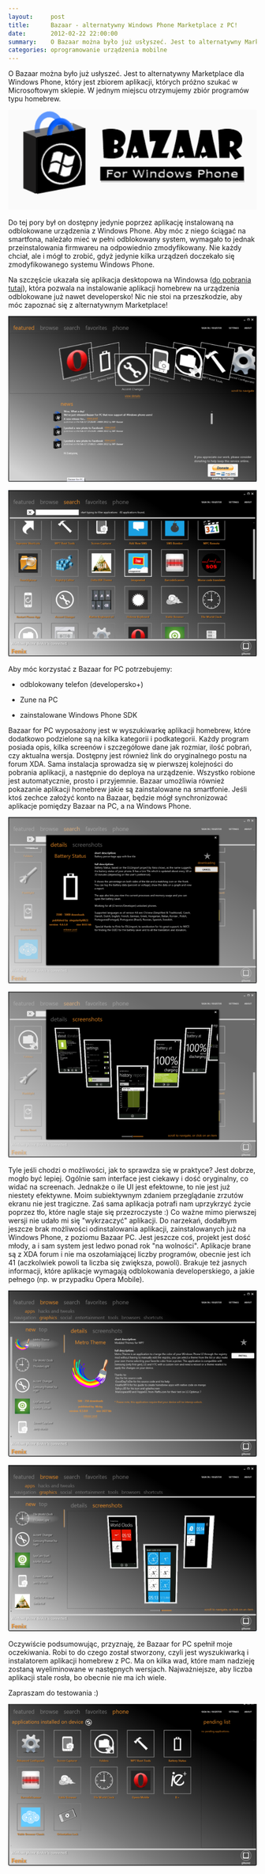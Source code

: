 ```yaml
---
layout:     post
title:      Bazaar - alternatywny Windows Phone Marketplace z PC!
date:       2012-02-22 22:00:00
summary:    O Bazaar można było już usłyszeć. Jest to alternatywny Marketplace dla Windows Phone, który jest zbiorem aplikacji, których próżno szukać w Microsoftowym sklepie. W jednym miejscu otrzymujemy zbiór programów typu homebrew. Do tej pory był on dostępny jedynie poprzez aplikację instalowaną na odblokow...
categories: oprogramowanie urządzenia mobilne
---
```




O Bazaar można było już usłyszeć. Jest to alternatywny Marketplace dla Windows Phone, który jest zbiorem aplikacji, których próżno szukać w Microsoftowym sklepie. W jednym miejscu otrzymujemy zbiór programów typu homebrew. 



![desk](https://raw.githubusercontent.com/djfoxer/djfoxer.github.io/master/_img/2012-2-22-_147_/g_-_608x405_-_-_30433x20120222215406_0.png)



Do tej pory był on dostępny jedynie poprzez aplikację instalowaną na odblokowane urządzenia z Windows Phone. Aby móc z niego ściągać na smartfona, należało mieć w pełni odblokowany system, wymagało to jednak przeinstalowania firmwareu na odpowiednio zmodyfikowany. Nie każdy chciał, ale i mógł to zrobić, gdyż jedynie kilka urządzeń doczekało się zmodyfikowanego systemu Windows Phone.

Na szczęście ukazała się aplikacja desktopowa na Windowsa ([do pobrania tutaj](http://118.139.161.234/bazaar/BazaarForPC.aspx)), która pozwala na instalowanie aplikacji homebrew na urządzenia odblokowane już nawet developersko! Nic nie stoi na przeszkodzie, aby móc zapoznać się z alternatywnym Marketplace!


![desk](https://raw.githubusercontent.com/djfoxer/djfoxer.github.io/master/_img/2012-2-22-_147_/g_-_608x405_-_-_30433x20120222212037_0.png)



![desk](https://raw.githubusercontent.com/djfoxer/djfoxer.github.io/master/_img/2012-2-22-_147_/g_-_608x405_-_-_30433x20120222212105_0.png)


Aby móc korzystać z Bazaar  for PC potrzebujemy:



  * odblokowany telefon (developersko+)


  * Zune na PC


  * zainstalowane Windows Phone SDK



Bazaar for PC wyposażony jest w wyszukiwarkę aplikacji homebrew, które dodatkowo podzielone są na kilka kategorii i podkategorii. Każdy program posiada opis, kilka screenów i szczegółowe dane jak rozmiar, ilość pobrań, czy aktualna wersja. Dostępny jest również link do oryginalnego postu na forum XDA. Sama instalacja sprowadza się w pierwszej kolejności do pobrania aplikacji, a następnie do deploya na urządzenie. Wszystko robione jest automatycznie, prosto i przyjemnie. Bazaar umożliwia również pokazanie aplikacji homebrew jakie są zainstalowane na smartfonie. Jeśli ktoś zechce założyć konto na Bazaar, będzie mógł synchronizować aplikacje pomiędzy Bazaar na PC, a na Windows Phone.



![desk](https://raw.githubusercontent.com/djfoxer/djfoxer.github.io/master/_img/2012-2-22-_147_/g_-_608x405_-_-_30433x20120222212111_0.png)




![desk](https://raw.githubusercontent.com/djfoxer/djfoxer.github.io/master/_img/2012-2-22-_147_/g_-_608x405_-_-_30433x20120222212118_0.png)



Tyle jeśli chodzi o możliwości, jak to sprawdza się w praktyce? Jest dobrze, mogło być lepiej. Ogólnie sam interface jest ciekawy i dość oryginalny, co widać na screenach. Jednakże o ile UI jest efektowne, to nie jest już niestety efektywne. Moim subiektywnym zdaniem przeglądanie zrzutów ekranu nie jest tragiczne. Zaś sama aplikacja potrafi nam uprzykrzyć życie poprzez tło, które nagle staje się przezroczyste :) Co ważne mimo pierwszej wersji nie udało mi się "wykrzaczyć" aplikacji. Do narzekań, dodałbym jeszcze brak możliwości odinstalowania aplikacji, zainstalowanych już na Windows Phone, z poziomu Bazaar PC. Jest jeszcze coś, projekt jest dość młody, a i sam system jest ledwo ponad rok "na wolności". Aplikacje brane są z XDA forum i nie ma oszołamiającej liczby programów, obecnie jest ich 41 (aczkolwiek powoli ta liczba się zwiększa, powoli). Brakuje też jasnych informacji, które aplikacje wymagają odblokowania developerskiego, a jakie pełnego (np. w przypadku Opera Mobile).




![desk](https://raw.githubusercontent.com/djfoxer/djfoxer.github.io/master/_img/2012-2-22-_147_/g_-_608x405_-_-_30433x20120222212138_0.png)




![desk](https://raw.githubusercontent.com/djfoxer/djfoxer.github.io/master/_img/2012-2-22-_147_/g_-_608x405_-_-_30433x20120222212222_0.png)



Oczywiście podsumowując, przyznaję, że Bazaar  for PC spełnił moje oczekiwania. Robi to do czego został stworzony, czyli jest wyszukiwarką i instalatorem aplikacji homebrew z PC. Ma on kilka wad, które mam nadzieję zostaną wyeliminowane w następnych wersjach. Najważniejsze, aby liczba aplikacji stale rosła, bo obecnie nie ma ich wiele.

Zapraszam do testowania :)



![desk](https://raw.githubusercontent.com/djfoxer/djfoxer.github.io/master/_img/2012-2-22-_147_/g_-_608x405_-_-_30433x20120222212131_0.png)

